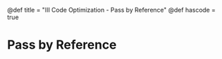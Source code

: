 @def title = "III Code Optimization - Pass by Reference"
@def hascode = true

# Pass by Reference


